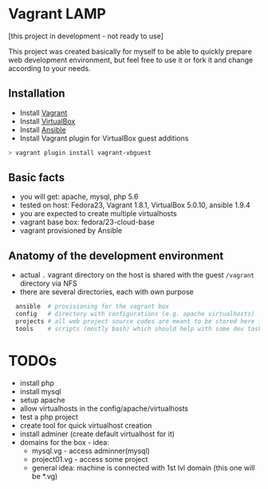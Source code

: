 # Vagrant LAMP
[this project in development - not ready to use]

This project was created basically for myself to be able to quickly prepare web development
environment, but feel free to use it or fork it and change according to your needs.

## Installation
* Install [Vagrant](https://docs.vagrantup.com/v2/installation/index.html "Vagrant docs - Istallation")
* Install [VirtualBox](https://www.virtualbox.org/)
* Install [Ansible](http://docs.ansible.com/intro_installation.html)
* Install Vagrant plugin for VirtualBox guest additions
```bash
> vagrant plugin install vagrant-vbguest
```


## Basic facts
* you will get: apache, mysql, php 5.6
* tested on host: Fedora23, Vagrant 1.8.1, VirtualBox 5.0.10, ansible 1.9.4
* you are expected to create multiple virtualhosts
* vagrant base box: fedora/23-cloud-base
* vagrant provisioned by Ansible


## Anatomy of the development environment
- actual `.` vagrant directory on the host is shared with the guest `/vagrant` directory via NFS
- there are several directories, each with own purpose
```bash
  ansible  # provisioning for the vagrant box
  config   # directory with configurations (e.g. apache virtualhosts)
  projects # all web project source codes are meant to be stored here in subdirectories
  tools    # scripts (mostly bash) which should help with some dev tasks
```  


# TODOs
- install php
- install mysql
- setup apache
 - allow virtualhosts in the config/apache/virtualhosts
- test a php project
- create tool for quick virtualhost creation
- install adminer (create default virtualhost for it)
- domains for the box - idea:
   - mysql.vg - access adminner(mysql)
   - project01.vg  - access some project
   - general idea: machine is connected with 1st lvl domain (this one will be \*.vg)
